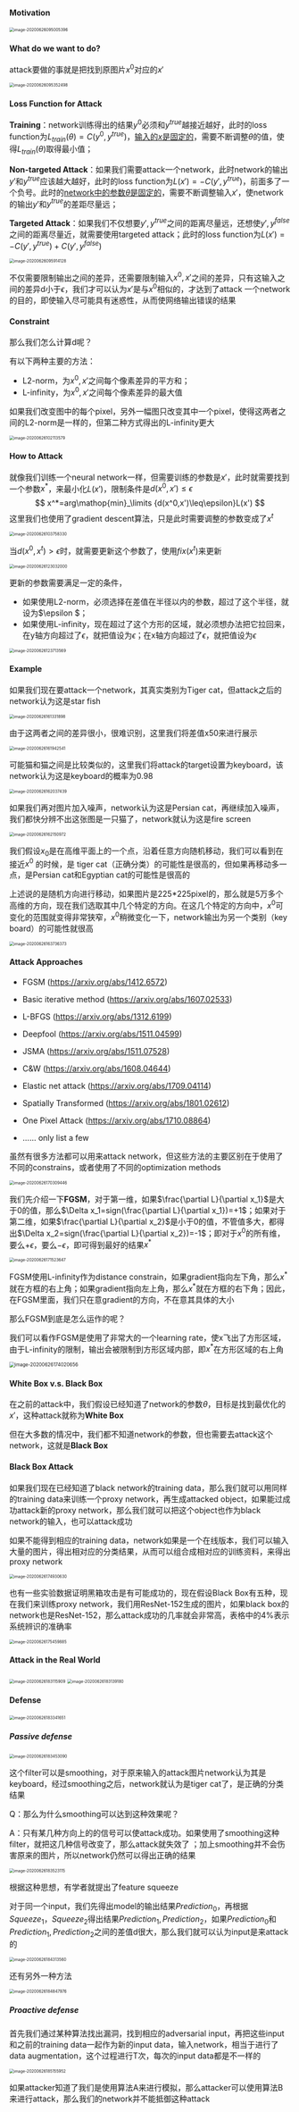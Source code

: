 #### Motivation

<img src="https://gitee.com/scarleatt/image/raw/master/img/image-20200626095005396.png" alt="image-20200626095005396" style="zoom:50%;" />

#### What do we want to do?

attack要做的事就是把找到原图片$x^0$对应的$x'$

<img src="https://gitee.com/scarleatt/image/raw/master/img/image-20200626095352498.png" alt="image-20200626095352498" style="zoom:50%;" />

#### Loss Function for Attack

**Training**：network训练得出的结果$y^0$必须和$y^{true}$越接近越好，此时的loss function为$L_{train}(\theta)=C(y^0,y^{true})$，<u>输入的$x$是固定的</u>，需要不断调整$\theta$的值，使得$L_{train}(\theta)$取得最小值；

**Non-targeted Attack**：如果我们需要attack一个network，此时network的输出$y'$和$y^{true}$应该越大越好，此时的loss function为$L(x')=-C(y',y^{true})$，前面多了一个负号。此时的<u>network中的参数$\theta$是固定的</u>，需要不断调整输入$x'$，使network的输出$y'$和$y^{true}$的差距尽量远；

**Targeted Attack**：如果我们不仅想要$y',y^{true}$之间的距离尽量远，还想使$y',y^{false}$之间的距离尽量近，就需要使用targeted attack；此时的loss function为$L(x')=-C(y',y^{true})+C(y',y^{false})$

<img src="https://gitee.com/scarleatt/image/raw/master/img/image-20200626095914128.png" alt="image-20200626095914128" style="zoom:50%;" />

不仅需要限制输出之间的差异，还需要限制输入$x^0,x'$之间的差异，只有这输入之间的差异d小于$\epsilon$，我们才可以认为$x'$是与$x^0$相似的，才达到了attack 一个network的目的，即使输入尽可能具有迷惑性，从而使网络输出错误的结果

#### Constraint

那么我们怎么计算d呢？

有以下两种主要的方法：

+ L2-norm，为$x^0,x'$之间每个像素差异的平方和；
+ L-infinity，为$x^0,x'$之间每个像素差异的最大值

如果我们改变图中的每个pixel，另外一幅图只改变其中一个pixel，使得这两者之间的L2-norm是一样的，但第二种方式得出的L-infinity更大

<img src="https://gitee.com/scarleatt/image/raw/master/img/image-20200626102113579.png" alt="image-20200626102113579" style="zoom:50%;" />

#### How to Attack

就像我们训练一个neural network一样，但需要训练的参数是$x'$，此时就需要找到一个参数$x^*$，来最小化$L(x')$，限制条件是$d(x^0,x')\leq\epsilon$
$$
x^*=arg\mathop{min}_\limits {d(x^0,x')\leq\epsilon}L(x')
$$
这里我们也使用了gradient descent算法，只是此时需要调整的参数变成了$x^t$

<img src="https://gitee.com/scarleatt/image/raw/master/img/image-20200626103758330.png" alt="image-20200626103758330" style="zoom:50%;" />

当$d(x^0,x^t)>\epsilon$时，就需要更新这个参数了，使用$fix(x^t)$来更新

<img src="https://gitee.com/scarleatt/image/raw/master/img/image-20200626123032000.png" alt="image-20200626123032000" style="zoom:50%;" />

更新的参数需要满足一定的条件，

+ 如果使用L2-norm，必须选择在差值在半径以内的参数，超过了这个半径，就设为$\epsilon $；
+ 如果使用L-infinity，现在超过了这个方形的区域，就必须想办法把它拉回来，在y轴方向超过了$\epsilon$，就把值设为$\epsilon$；在x轴方向超过了$\epsilon$，就把值设为$\epsilon$

<img src="https://gitee.com/scarleatt/image/raw/master/img/image-20200626123713569.png" alt="image-20200626123713569" style="zoom:50%;" />

#### Example

如果我们现在要attack一个network，其真实类别为Tiger cat，但attack之后的network认为这是star fish

<img src="https://gitee.com/scarleatt/image/raw/master/img/image-20200626161331898.png" alt="image-20200626161331898" style="zoom:50%;" />

由于这两者之间的差异很小，很难识别，这里我们将差值x50来进行展示

<img src="https://gitee.com/scarleatt/image/raw/master/img/image-20200626161942541.png" alt="image-20200626161942541" style="zoom:50%;" />

可能猫和猫之间是比较类似的，这里我们将attack的target设置为keyboard，该network认为这是keyboard的概率为0.98

<img src="https://gitee.com/scarleatt/image/raw/master/img/image-20200626162037439.png" alt="image-20200626162037439" style="zoom:50%;" />

如果我们再对图片加入噪声，network认为这是Persian cat，再继续加入噪声，我们都快分辨不出这张图是一只猫了，network就认为这是fire screen

<img src="https://gitee.com/scarleatt/image/raw/master/img/image-20200626162150972.png" alt="image-20200626162150972" style="zoom:50%;" />

我们假设$x_0$是在高维平面上的一个点，沿着任意方向随机移动，我们可以看到在接近$x^0$ 的时候，是 tiger cat（正确分类）的可能性是很高的，但如果再移动多一点，是Persian cat和Egyptian cat的可能性是很高的 

上述说的是随机方向进行移动，如果图片是225*225pixel的，那么就是5万多个高维的方向，现在我们选取其中几个特定的方向。在这几个特定的方向中，$x^0$可变化的范围就变得非常狭窄，$x^0$稍微变化一下，network输出为另一个类别（key board）的可能性就很高

<img src="https://gitee.com/scarleatt/image/raw/master/img/image-20200626163736373.png" alt="image-20200626163736373" style="zoom:50%;" />

#### Attack Approaches

+ FGSM (https://arxiv.org/abs/1412.6572)

+ Basic iterative method (https://arxiv.org/abs/1607.02533) 

+  L-BFGS (https://arxiv.org/abs/1312.6199)
+  Deepfool (https://arxiv.org/abs/1511.04599)
+  JSMA (https://arxiv.org/abs/1511.07528)
+  C&W (https://arxiv.org/abs/1608.04644)
+  Elastic net attack (https://arxiv.org/abs/1709.04114)
+  Spatially Transformed (https://arxiv.org/abs/1801.02612) 
+ One Pixel Attack (https://arxiv.org/abs/1710.08864)
+  ...... only list a few

虽然有很多方法都可以用来attack network，但这些方法的主要区别在于使用了不同的constrains，或者使用了不同的optimization methods

<img src="https://gitee.com/scarleatt/image/raw/master/img/image-20200626170309446.png" alt="image-20200626170309446" style="zoom:50%;" />

我们先介绍一下**FGSM**，对于第一维，如果$\frac{\partial L}{\partial x_1}$是大于0的值，那么$\Delta x_1=sign(\frac{\partial L}{\partial x_1})=+1$；如果对于第二维，如果$\frac{\partial L}{\partial x_2}$是小于0的值，不管值多大，都得出$\Delta x_2=sign(\frac{\partial L}{\partial x_2})=-1$；即对于$x^0$的所有维，要么$+\epsilon$，要么$-\epsilon$，即可得到最好的结果$x^*$

<img src="https://gitee.com/scarleatt/image/raw/master/img/image-20200626171523647.png" alt="image-20200626171523647" style="zoom:50%;" />

FGSM使用L-infinity作为distance constrain，如果gradient指向左下角，那么$x^*$就在方框的右上角；如果gradient指向左上角，那么$x^*$就在方框的右下角；因此，在FGSM里面，我们只在意gradient的方向，不在意其具体的大小 

那么FGSM到底是怎么运作的呢？

我们可以看作FGSM是使用了非常大的一个learning rate，使x飞出了方形区域，由于L-infinity的限制，输出会被限制到方形区域内部，即$x^*$在方形区域的右上角

<img src="https://gitee.com/scarleatt/image/raw/master/img/image-20200626174020656.png" alt="image-20200626174020656" style="zoom:60%;" />

#### White Box v.s. Black Box

在之前的attack中，我们假设已经知道了network的参数$\theta$，目标是找到最优化的$x'$，这种attack就称为**White Box**

但在大多数的情况中，我们都不知道network的参数，但也需要去attack这个network，这就是**Black Box**

#### Black Box Attack

如果我们现在已经知道了black network的training data，那么我们就可以用同样的training data来训练一个proxy network，再生成attacked object，如果能过成功attack新的proxy network，那么我们就可以把这个object也作为black network的输入，也可以attack成功

如果不能得到相应的training data，network如果是一个在线版本，我们可以输入大量的图片，得出相对应的分类结果，从而可以组合成相对应的训练资料，来得出proxy network

<img src="https://gitee.com/scarleatt/image/raw/master/img/image-20200626174930630.png" alt="image-20200626174930630" style="zoom:50%;" />

也有一些实验数据证明黑箱攻击是有可能成功的，现在假设Black Box有五种，现在我们来训练proxy network，我们用ResNet-152生成的图片，如果black box的network也是ResNet-152，那么attack成功的几率就会非常高，表格中的4%表示系统辨识的准确率

<img src="https://gitee.com/scarleatt/image/raw/master/img/image-20200626175459885.png" alt="image-20200626175459885" style="zoom:50%;" />

#### Attack in the Real World

<img src="https://gitee.com/scarleatt/image/raw/master/img/image-20200626183115909.png" alt="image-20200626183115909" style="zoom:50%;" />

<img src="https://gitee.com/scarleatt/image/raw/master/img/image-20200626183139180.png" alt="image-20200626183139180" style="zoom:50%;" />

#### Defense

<img src="https://gitee.com/scarleatt/image/raw/master/img/image-20200626183341651.png" alt="image-20200626183341651" style="zoom:50%;" />

##### Passive defense

<img src="https://gitee.com/scarleatt/image/raw/master/img/image-20200626183453090.png" alt="image-20200626183453090" style="zoom:50%;" />

这个filter可以是smoothing，对于原来输入的attack图片network认为其是keyboard，经过smoothing之后，network就认为是tiger cat了，是正确的分类结果

Q：那么为什么smoothing可以达到这种效果呢？

A：只有某几种方向上的的信号可以使attack成功。如果使用了smoothing这种filter，就把这几种信号改变了，那么attack就失效了 ；加上smoothing并不会伤害原来的图片，所以network仍然可以得出正确的结果

<img src="https://gitee.com/scarleatt/image/raw/master/img/image-20200626183523115.png" alt="image-20200626183523115" style="zoom:50%;" />

根据这种思想，有学者就提出了feature squeeze

对于同一个input，我们先得出model的输出结果$Prediction_0$，再根据$Squeeze_1，Squeeze_2$得出结果$Prediction_1,Prediction_2$，如果$Prediction_0$和$Prediction_1,Prediction_2$之间的差值d很大，那么我们就可以认为input是来attack的

<img src="https://gitee.com/scarleatt/image/raw/master/img/image-20200626184313560.png" alt="image-20200626184313560" style="zoom:50%;" />

还有另外一种方法

<img src="https://gitee.com/scarleatt/image/raw/master/img/image-20200626184847976.png" alt="image-20200626184847976" style="zoom:50%;" />

##### Proactive defense

首先我们通过某种算法找出漏洞，找到相应的adversarial input，再把这些input和之前的training data一起作为新的input data，输入network，相当于进行了data augmentation，这个过程进行T次，每次的input data都是不一样的

<img src="https://gitee.com/scarleatt/image/raw/master/img/image-20200626185155952.png" alt="image-20200626185155952" style="zoom:50%;" />

如果attacker知道了我们是使用算法A来进行模拟，那么attacker可以使用算法B来进行attack，那么我们的network并不能抵御这种attack